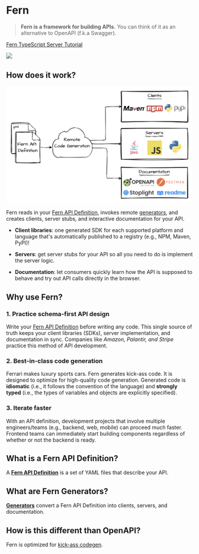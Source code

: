 <!-- markdownlint-disable MD033 -->

# Fern

> **Fern is a framework for building APIs.** You can think of it as an alternative to OpenAPI (f.k.a Swagger).

<a href="https://www.loom.com/share/c892f4a9fc674c4bb42fb31d395d9ebf">
    <p>Fern TypeScript Server Tutorial</p>
    <img style="max-width:300px;" src="https://cdn.loom.com/sessions/thumbnails/c892f4a9fc674c4bb42fb31d395d9ebf-1657127975624-with-play.gif">
  </a>

## How does it work?

![Overview diagram](assets/diagrams/overview-diagram.png)

Fern reads in your [Fern API Definition](#what-is-a-fern-api-definition), invokes remote [generators](#what-are-fern-generators), and creates clients, server stubs, and interactive documentation for your API.

- **Client libraries**: one generated SDK for each supported platform and language that's automatically published to a registry (e.g., NPM, Maven, PyPI)!

- **Servers**: get server stubs for your API so all you need to do is implement the server logic.

- **Documentation**: let consumers quickly learn how the API is supposed to behave and try out API calls directly in the browser.

## Why use Fern?

### 1. Practice schema-first API design

Write your [Fern API Definition](#what-is-a-fern-api-definition) before writing any code. This single source of truth keeps your client libraries (SDKs), server implementation, and documentation in sync. Companies like _Amazon, Palantir, and Stripe_ practice this method of API development.

### 2. Best-in-class code generation

Ferrari makes luxury sports cars. Fern generates kick-ass code. It is designed to optimize for high-quality code generation. Generated code is **idiomatic** (i.e., it follows the convention of the language) and **strongly typed** (i.e., the types of variables and objects are explicitly specified).

### 3. Iterate faster

With an API definition, development projects that involve multiple engineers/teams (e.g., backend, web, mobile) can proceed much faster. Frontend teams can immediately start building components regardless of whether or not the backend is ready.

## What is a Fern API Definition?

A [**Fern API Definition**](_/definition.md#what-is-a-fern-api-definition) is a set of YAML files that describe your API.

## What are Fern Generators?

[**Generators**](_/generators.md) convert a Fern API Definition into clients, servers, and documentation.

## How is this different than OpenAPI?

Fern is optimized for [kick-ass codegen](_/comparison.md#_1-how-is-fern-different-than-openapi-fka-swagger).
